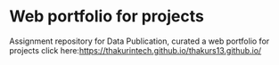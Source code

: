 # Web portfolio for projects
Assignment repository for Data Publication, curated a web portfolio for projects click here:https://thakurintech.github.io/thakurs13.github.io/
